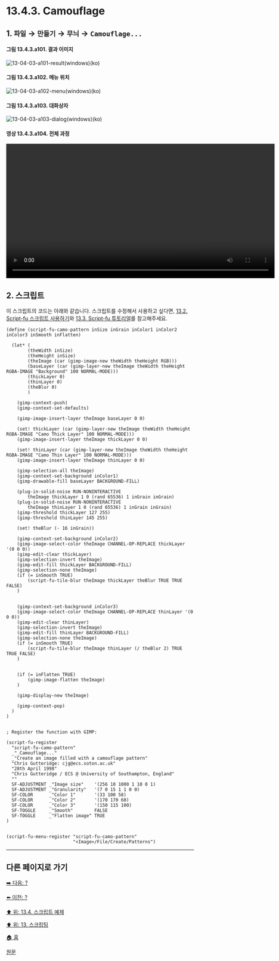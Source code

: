 # 13.4.3. Camouflage

## 1. `파일` → `만들기` → `무늬` → `Camouflage...`

#### 그림 13.4.3.a101. 결과 이미지
![13-04-03-a101-result(windows)(ko)](https://github.com/wonder13662/gimp/assets/15767104/d89741c7-bb24-49b8-8bf2-7dbfcbbdeb91)

#### 그림 13.4.3.a102. 메뉴 위치
![13-04-03-a102-menu(windows)(ko)](https://github.com/wonder13662/gimp/assets/15767104/1ee1704a-03c9-4059-900b-0cc24c631851)

#### 그림 13.4.3.a103. 대화상자
![13-04-03-a103-dialog(windows)(ko)](https://github.com/wonder13662/gimp/assets/15767104/7af38a73-2dd2-45b5-93fa-1a3d4ee5c142)

#### 영상 13.4.3.a104. 전체 과정
<video controls="controls" width="720" src="https://github.com/wonder13662/gimp/assets/15767104/89ce24f2-797a-42e1-a1e3-972eb79e4949"></video>

## 2. 스크립트
이 스크립트의 코드는 아래와 같습니다. 스크립트를 수정해서 사용하고 싶다면, [13.2. Script-fu 스크립트 사용하기](./13-02-00-using-script-fu-scripts.md)와 [13.3. Script-fu 튜토리얼](./13-03-00-a-script-fu-tutorial.md)를 참고해주세요.

```
(define (script-fu-camo-pattern inSize inGrain inColor1 inColor2 inColor3 inSmooth inFlatten)

  (let* (
        (theWidth inSize)
        (theHeight inSize)
        (theImage (car (gimp-image-new theWidth theHeight RGB)))
        (baseLayer (car (gimp-layer-new theImage theWidth theHeight RGBA-IMAGE "Background" 100 NORMAL-MODE)))
        (thickLayer 0)
        (thinLayer 0)
        (theBlur 0)
        )

    (gimp-context-push)
    (gimp-context-set-defaults)

    (gimp-image-insert-layer theImage baseLayer 0 0)

    (set! thickLayer (car (gimp-layer-new theImage theWidth theHeight RGBA-IMAGE "Camo Thick Layer" 100 NORMAL-MODE)))
    (gimp-image-insert-layer theImage thickLayer 0 0)

    (set! thinLayer (car (gimp-layer-new theImage theWidth theHeight RGBA-IMAGE "Camo Thin Layer" 100 NORMAL-MODE)))
    (gimp-image-insert-layer theImage thinLayer 0 0)

    (gimp-selection-all theImage)
    (gimp-context-set-background inColor1)
    (gimp-drawable-fill baseLayer BACKGROUND-FILL)

    (plug-in-solid-noise RUN-NONINTERACTIVE
        theImage thickLayer 1 0 (rand 65536) 1 inGrain inGrain)
    (plug-in-solid-noise RUN-NONINTERACTIVE
        theImage thinLayer 1 0 (rand 65536) 1 inGrain inGrain)
    (gimp-threshold thickLayer 127 255)
    (gimp-threshold thinLayer 145 255)

    (set! theBlur (- 16 inGrain))

    (gimp-context-set-background inColor2)
    (gimp-image-select-color theImage CHANNEL-OP-REPLACE thickLayer '(0 0 0))
    (gimp-edit-clear thickLayer)
    (gimp-selection-invert theImage)
    (gimp-edit-fill thickLayer BACKGROUND-FILL)
    (gimp-selection-none theImage)
    (if (= inSmooth TRUE)
        (script-fu-tile-blur theImage thickLayer theBlur TRUE TRUE FALSE)
    )


    (gimp-context-set-background inColor3)
    (gimp-image-select-color theImage CHANNEL-OP-REPLACE thinLayer '(0 0 0))
    (gimp-edit-clear thinLayer)
    (gimp-selection-invert theImage)
    (gimp-edit-fill thinLayer BACKGROUND-FILL)
    (gimp-selection-none theImage)
    (if (= inSmooth TRUE)
        (script-fu-tile-blur theImage thinLayer (/ theBlur 2) TRUE TRUE FALSE)
    )


    (if (= inFlatten TRUE)
        (gimp-image-flatten theImage)
    )

    (gimp-display-new theImage)

    (gimp-context-pop)
  )
)


; Register the function with GIMP:

(script-fu-register
  "script-fu-camo-pattern"
  _"_Camouflage..."
  _"Create an image filled with a camouflage pattern"
  "Chris Gutteridge: cjg@ecs.soton.ac.uk"
  "28th April 1998"
  "Chris Gutteridge / ECS @ University of Southampton, England"
  ""
  SF-ADJUSTMENT _"Image size"    '(256 10 1000 1 10 0 1)
  SF-ADJUSTMENT _"Granularity"   '(7 0 15 1 1 0 0)
  SF-COLOR      _"Color 1"       '(33 100 58)
  SF-COLOR      _"Color 2"       '(170 170 60)
  SF-COLOR      _"Color 3"       '(150 115 100)
  SF-TOGGLE     _"Smooth"        FALSE
  SF-TOGGLE     _"Flatten image" TRUE
)


(script-fu-menu-register "script-fu-camo-pattern"
                         "<Image>/File/Create/Patterns")

```

***

## 다른 페이지로 가기
[➡️ 다음: ?]()

[⬅️ 이전: ?]()

[⬆️ 위: 13.4. 스크립트 예제](./13-04-00-script_examples.md)

[⬆️ 위: 13. 스크립팅](./13-00-scripting.md)

[🏠 홈](./00-home.md)

[원문](https://docs.gimp.org/2.10/ko/gimp-using-text.html#idm7428)
